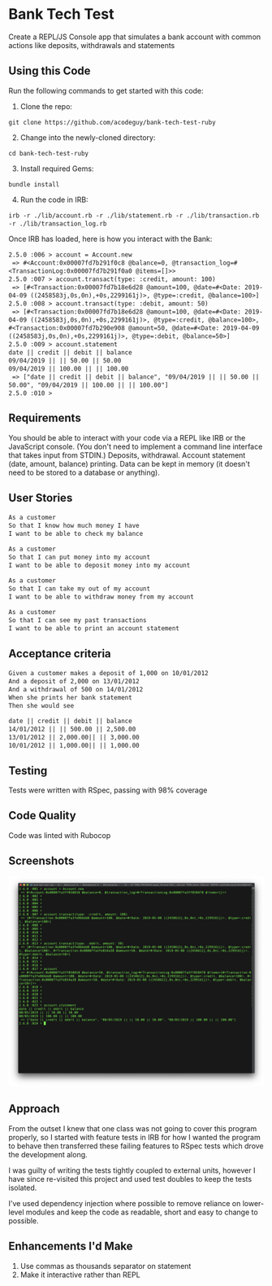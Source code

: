 # Bank Tech Test
Create a REPL/JS Console app that simulates a bank account with common actions like deposits, withdrawals and statements

## Using this Code
Run the following commands to get started with this code:

1. Clone the repo:
```
git clone https://github.com/acodeguy/bank-tech-test-ruby
```
2. Change into the newly-cloned directory:
```
cd bank-tech-test-ruby
```
3. Install required Gems:
```
bundle install
```
4. Run the code in IRB:
```
irb -r ./lib/account.rb -r ./lib/statement.rb -r ./lib/transaction.rb -r ./lib/transaction_log.rb
```
Once IRB has loaded, here is how you interact with the Bank:
```
2.5.0 :006 > account = Account.new
 => #<Account:0x00007fd7b291f0c8 @balance=0, @transaction_log=#<TransactionLog:0x00007fd7b291f0a0 @items=[]>> 
2.5.0 :007 > account.transact(type: :credit, amount: 100)
 => [#<Transaction:0x00007fd7b18e6d28 @amount=100, @date=#<Date: 2019-04-09 ((2458583j,0s,0n),+0s,2299161j)>, @type=:credit, @balance=100>] 
2.5.0 :008 > account.transact(type: :debit, amount: 50)
 => [#<Transaction:0x00007fd7b18e6d28 @amount=100, @date=#<Date: 2019-04-09 ((2458583j,0s,0n),+0s,2299161j)>, @type=:credit, @balance=100>, #<Transaction:0x00007fd7b290e908 @amount=50, @date=#<Date: 2019-04-09 ((2458583j,0s,0n),+0s,2299161j)>, @type=:debit, @balance=50>] 
2.5.0 :009 > account.statement
date || credit || debit || balance
09/04/2019 || || 50.00 || 50.00
09/04/2019 || 100.00 || || 100.00
 => ["date || credit || debit || balance", "09/04/2019 || || 50.00 || 50.00", "09/04/2019 || 100.00 || || 100.00"] 
2.5.0 :010 > 
```

## Requirements

You should be able to interact with your code via a REPL like IRB or the JavaScript console. (You don't need to implement a command line interface that takes input from STDIN.)
Deposits, withdrawal.
Account statement (date, amount, balance) printing.
Data can be kept in memory (it doesn't need to be stored to a database or anything).

## User Stories
```
As a customer
So that I know how much money I have
I want to be able to check my balance
```
```
As a customer
So that I can put money into my account
I want to be able to deposit money into my account
```
```
As a customer
So that I can take my out of my account
I want to be able to withdraw money from my account
```
```
As a customer
So that I can see my past transactions
I want to be able to print an account statement
```

## Acceptance criteria
```
Given a customer makes a deposit of 1,000 on 10/01/2012
And a deposit of 2,000 on 13/01/2012
And a withdrawal of 500 on 14/01/2012
When she prints her bank statement
Then she would see
```
```
date || credit || debit || balance
14/01/2012 || || 500.00 || 2,500.00
13/01/2012 || 2,000.00|| || 3,000.00
10/01/2012 || 1,000.00|| || 1,000.00
```
## Testing
Tests were written with RSpec, passing with 98% coverage 

## Code Quality
Code was linted with Rubocop

## Screenshots
![screenshot of the app running](images/screenshot.jpg)

## Approach
From the outset I knew that one class was not going to cover this program properly, so I started with feature tests in IRB for how I wanted the program to behave then transferred these failing features to RSpec tests which drove the development along.

I was guilty of writing the tests tightly coupled to external units, however I have since re-visited this project and used test doubles to keep the tests isolated.

I've used dependency injection where possible to remove reliance on lower-level modules and keep the code as readable, short and easy to change to possible.

## Enhancements I'd Make

1. Use commas as thousands separator on statement
2. Make it interactive rather than REPL